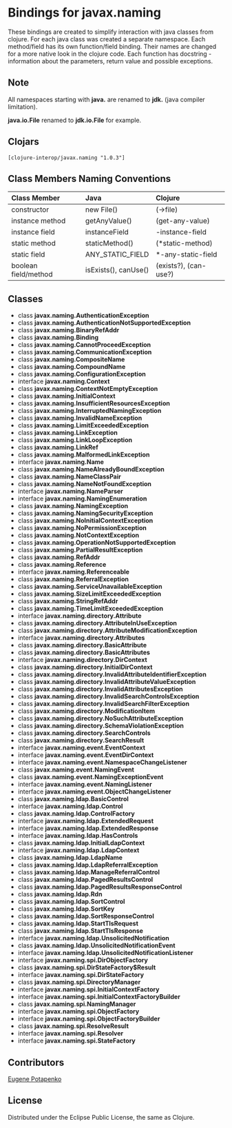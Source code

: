 # Bindings for javax.naming

These bindings are created to simplify interaction with java classes from clojure.
For each java class was created a separate namespace.
Each method/field has its own function/field binding.
Their names are changed for a more native look in the clojure code. Each function has docstring - information about the parameters, return value and possible exceptions.

## Note

All namespaces starting with **java.** are renamed to **jdk.** (java compiler limitation). 

**java.io.File** renamed to **jdk.io.File** for example. 




## Clojars

```
[clojure-interop/javax.naming "1.0.3"]
```

## Class Members Naming Conventions

| Class Member | Java | Clojure |
|:--|:--|:--|
| constructor | new File() | (->file) |
| instance method | getAnyValue() | (get-any-value) |
| instance field | instanceField | -instance-field |
| static method | staticMethod() | (*static-method) |
| static field | ANY_STATIC_FIELD | *-any-static-field |
| boolean field/method | isExists(), canUse() | (exists?), (can-use?) |

## Classes

- class **javax.naming.AuthenticationException**
- class **javax.naming.AuthenticationNotSupportedException**
- class **javax.naming.BinaryRefAddr**
- class **javax.naming.Binding**
- class **javax.naming.CannotProceedException**
- class **javax.naming.CommunicationException**
- class **javax.naming.CompositeName**
- class **javax.naming.CompoundName**
- class **javax.naming.ConfigurationException**
- interface **javax.naming.Context**
- class **javax.naming.ContextNotEmptyException**
- class **javax.naming.InitialContext**
- class **javax.naming.InsufficientResourcesException**
- class **javax.naming.InterruptedNamingException**
- class **javax.naming.InvalidNameException**
- class **javax.naming.LimitExceededException**
- class **javax.naming.LinkException**
- class **javax.naming.LinkLoopException**
- class **javax.naming.LinkRef**
- class **javax.naming.MalformedLinkException**
- interface **javax.naming.Name**
- class **javax.naming.NameAlreadyBoundException**
- class **javax.naming.NameClassPair**
- class **javax.naming.NameNotFoundException**
- interface **javax.naming.NameParser**
- interface **javax.naming.NamingEnumeration**
- class **javax.naming.NamingException**
- class **javax.naming.NamingSecurityException**
- class **javax.naming.NoInitialContextException**
- class **javax.naming.NoPermissionException**
- class **javax.naming.NotContextException**
- class **javax.naming.OperationNotSupportedException**
- class **javax.naming.PartialResultException**
- class **javax.naming.RefAddr**
- class **javax.naming.Reference**
- interface **javax.naming.Referenceable**
- class **javax.naming.ReferralException**
- class **javax.naming.ServiceUnavailableException**
- class **javax.naming.SizeLimitExceededException**
- class **javax.naming.StringRefAddr**
- class **javax.naming.TimeLimitExceededException**
- interface **javax.naming.directory.Attribute**
- class **javax.naming.directory.AttributeInUseException**
- class **javax.naming.directory.AttributeModificationException**
- interface **javax.naming.directory.Attributes**
- class **javax.naming.directory.BasicAttribute**
- class **javax.naming.directory.BasicAttributes**
- interface **javax.naming.directory.DirContext**
- class **javax.naming.directory.InitialDirContext**
- class **javax.naming.directory.InvalidAttributeIdentifierException**
- class **javax.naming.directory.InvalidAttributeValueException**
- class **javax.naming.directory.InvalidAttributesException**
- class **javax.naming.directory.InvalidSearchControlsException**
- class **javax.naming.directory.InvalidSearchFilterException**
- class **javax.naming.directory.ModificationItem**
- class **javax.naming.directory.NoSuchAttributeException**
- class **javax.naming.directory.SchemaViolationException**
- class **javax.naming.directory.SearchControls**
- class **javax.naming.directory.SearchResult**
- interface **javax.naming.event.EventContext**
- interface **javax.naming.event.EventDirContext**
- interface **javax.naming.event.NamespaceChangeListener**
- class **javax.naming.event.NamingEvent**
- class **javax.naming.event.NamingExceptionEvent**
- interface **javax.naming.event.NamingListener**
- interface **javax.naming.event.ObjectChangeListener**
- class **javax.naming.ldap.BasicControl**
- interface **javax.naming.ldap.Control**
- class **javax.naming.ldap.ControlFactory**
- interface **javax.naming.ldap.ExtendedRequest**
- interface **javax.naming.ldap.ExtendedResponse**
- interface **javax.naming.ldap.HasControls**
- class **javax.naming.ldap.InitialLdapContext**
- interface **javax.naming.ldap.LdapContext**
- class **javax.naming.ldap.LdapName**
- class **javax.naming.ldap.LdapReferralException**
- class **javax.naming.ldap.ManageReferralControl**
- class **javax.naming.ldap.PagedResultsControl**
- class **javax.naming.ldap.PagedResultsResponseControl**
- class **javax.naming.ldap.Rdn**
- class **javax.naming.ldap.SortControl**
- class **javax.naming.ldap.SortKey**
- class **javax.naming.ldap.SortResponseControl**
- class **javax.naming.ldap.StartTlsRequest**
- class **javax.naming.ldap.StartTlsResponse**
- interface **javax.naming.ldap.UnsolicitedNotification**
- class **javax.naming.ldap.UnsolicitedNotificationEvent**
- interface **javax.naming.ldap.UnsolicitedNotificationListener**
- interface **javax.naming.spi.DirObjectFactory**
- class **javax.naming.spi.DirStateFactory$Result**
- interface **javax.naming.spi.DirStateFactory**
- class **javax.naming.spi.DirectoryManager**
- interface **javax.naming.spi.InitialContextFactory**
- interface **javax.naming.spi.InitialContextFactoryBuilder**
- class **javax.naming.spi.NamingManager**
- interface **javax.naming.spi.ObjectFactory**
- interface **javax.naming.spi.ObjectFactoryBuilder**
- class **javax.naming.spi.ResolveResult**
- interface **javax.naming.spi.Resolver**
- interface **javax.naming.spi.StateFactory**

## Contributors

[Eugene Potapenko](https://github.com/potapenko/)

## License

Distributed under the Eclipse Public License, the same as Clojure.
